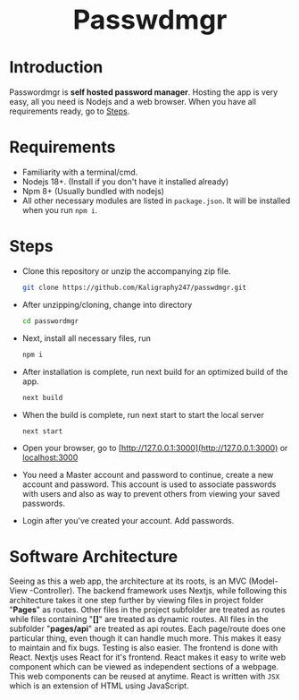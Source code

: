 <h1 style="font: bold; text-align: center; font-size: 3rem;">Passwdmgr</h1>

# Introduction

Passwordmgr is **self hosted password manager**. Hosting the app is very easy, all you need is Nodejs and a web browser. When you have all requirements ready, go to <a href="#Steps">Steps</a>.

# Requirements

- Familiarity with a terminal/cmd.
- Nodejs 18+. (Install if you don't have it installed already)
- Npm 8+ (Usually bundled with nodejs)
- All other necessary modules are listed in `package.json`. It will be installed when you run `npm i`.

# Steps

- Clone this repository or unzip the accompanying zip file.

  ```bash
  git clone https://github.com/Kaligraphy247/passwdmgr.git
  ```

- After unzipping/cloning, change into directory

  ```bash
  cd passwordmgr
  ```

- Next, install all necessary files, run

  ```bash
  npm i
  ```

- After installation is complete, run next build for an optimized build of the app.

  ```bash
  next build
  ```

- When the build is complete, run next start to start the local server

  ```
  next start
  ```

- Open your browser, go to [http://127.0.0.1:3000](http://127.0.0.1:3000) or [localhost:3000](http://localhost:3000)

- You need a Master account and password to continue, create a new account and password. This account is used to associate passwords with users and also as way to prevent others from viewing your saved passwords.
- Login after you've created your account. Add passwords.

# Software Architecture

Seeing as this a web app, the architecture at its roots, is an MVC (Model-View -Controller). The backend framework uses Nextjs, while following this architecture takes it one step further by viewing files in project folder "**Pages**" as routes. Other files in the project subfolder are treated as routes while files containing "**[]**" are treated as dynamic routes. All files in the subfolder "**pages/api**" are treated as api routes. Each page/route does one particular thing, even though it can handle much more. This makes it easy to maintain and fix bugs. Testing is also easier.
The frontend is done with React. Nextjs uses React for it's frontend. React makes it easy to write web component which can be viewed as independent sections of a webpage. This web components can be reused at anytime. React is written with `JSX` which is an extension of HTML using JavaScript.
